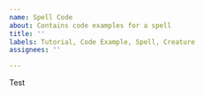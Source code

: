 ```yaml
---
name: Spell Code
about: Contains code examples for a spell
title: ''
labels: Tutorial, Code Example, Spell, Creature
assignees: ''

---
```


Test
